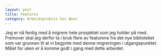 ```yaml
---
layout: post
title: Features
category: Arbeidspraksis hos Beat
---
```


Jeg er nå ferdig med å migrere hele prosjektet som jeg holder på med. Fremover
skal jeg derfor ta i bruk flere av featurene fra det nye biblioteket som var
grunnen til at vi begynte med denne migreringen i utgangspunktet. Målet for uken
er å komme godt i gang med dette arbeidet.

